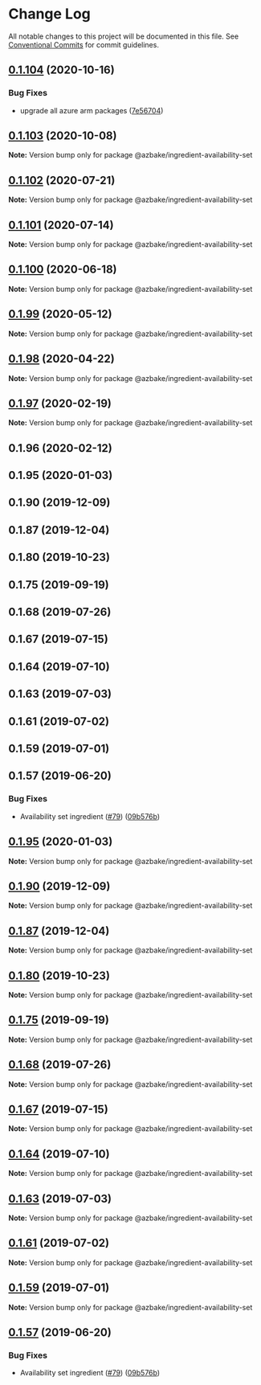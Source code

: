 # Change Log

All notable changes to this project will be documented in this file.
See [Conventional Commits](https://conventionalcommits.org) for commit guidelines.

## [0.1.104](https://github.com/HomecareHomebase/azure-bake/compare/@azbake/ingredient-availability-set@0.1.103...@azbake/ingredient-availability-set@0.1.104) (2020-10-16)


### Bug Fixes

* upgrade all azure arm packages ([7e56704](https://github.com/HomecareHomebase/azure-bake/commit/7e56704))





## [0.1.103](https://github.com/HomecareHomebase/azure-bake/compare/@azbake/ingredient-availability-set@0.1.102...@azbake/ingredient-availability-set@0.1.103) (2020-10-08)

**Note:** Version bump only for package @azbake/ingredient-availability-set





## [0.1.102](https://github.com/HomecareHomebase/azure-bake/compare/@azbake/ingredient-availability-set@0.1.101...@azbake/ingredient-availability-set@0.1.102) (2020-07-21)

**Note:** Version bump only for package @azbake/ingredient-availability-set





## [0.1.101](https://github.com/HomecareHomebase/azure-bake/compare/@azbake/ingredient-availability-set@0.1.100...@azbake/ingredient-availability-set@0.1.101) (2020-07-14)

**Note:** Version bump only for package @azbake/ingredient-availability-set





## [0.1.100](https://github.com/HomecareHomebase/azure-bake/compare/@azbake/ingredient-availability-set@0.1.99...@azbake/ingredient-availability-set@0.1.100) (2020-06-18)

**Note:** Version bump only for package @azbake/ingredient-availability-set





## [0.1.99](https://github.com/HomecareHomebase/azure-bake/compare/@azbake/ingredient-availability-set@0.1.98...@azbake/ingredient-availability-set@0.1.99) (2020-05-12)

**Note:** Version bump only for package @azbake/ingredient-availability-set





## [0.1.98](https://github.com/HomecareHomebase/azure-bake/compare/@azbake/ingredient-availability-set@0.1.97...@azbake/ingredient-availability-set@0.1.98) (2020-04-22)

**Note:** Version bump only for package @azbake/ingredient-availability-set





## [0.1.97](https://github.com/HomecareHomebase/azure-bake/compare/@azbake/ingredient-availability-set@0.1.96...@azbake/ingredient-availability-set@0.1.97) (2020-02-19)

**Note:** Version bump only for package @azbake/ingredient-availability-set





## 0.1.96 (2020-02-12)



## 0.1.95 (2020-01-03)



## 0.1.90 (2019-12-09)



## 0.1.87 (2019-12-04)



## 0.1.80 (2019-10-23)



## 0.1.75 (2019-09-19)



## 0.1.68 (2019-07-26)



## 0.1.67 (2019-07-15)



## 0.1.64 (2019-07-10)



## 0.1.63 (2019-07-03)



## 0.1.61 (2019-07-02)



## 0.1.59 (2019-07-01)



## 0.1.57 (2019-06-20)


### Bug Fixes

* Availability set ingredient ([#79](https://github.com/HomecareHomebase/azure-bake/issues/79)) ([09b576b](https://github.com/HomecareHomebase/azure-bake/commit/09b576b))





## [0.1.95](https://github.com/HomecareHomebase/azure-bake/compare/v0.1.94...v0.1.95) (2020-01-03)

**Note:** Version bump only for package @azbake/ingredient-availability-set





## [0.1.90](https://github.com/HomecareHomebase/azure-bake/compare/v0.1.89...v0.1.90) (2019-12-09)

**Note:** Version bump only for package @azbake/ingredient-availability-set





## [0.1.87](https://github.com/HomecareHomebase/azure-bake/compare/v0.1.86...v0.1.87) (2019-12-04)

**Note:** Version bump only for package @azbake/ingredient-availability-set





## [0.1.80](https://github.com/HomecareHomebase/azure-bake/compare/v0.1.79...v0.1.80) (2019-10-23)

**Note:** Version bump only for package @azbake/ingredient-availability-set





## [0.1.75](https://github.com/HomecareHomebase/azure-bake/compare/v0.1.74...v0.1.75) (2019-09-19)

**Note:** Version bump only for package @azbake/ingredient-availability-set





## [0.1.68](https://github.com/HomecareHomebase/azure-bake/compare/v0.1.67...v0.1.68) (2019-07-26)

**Note:** Version bump only for package @azbake/ingredient-availability-set





## [0.1.67](https://github.com/HomecareHomebase/azure-bake/compare/v0.1.66...v0.1.67) (2019-07-15)

**Note:** Version bump only for package @azbake/ingredient-availability-set





## [0.1.64](https://github.com/HomecareHomebase/azure-bake/compare/v0.1.63...v0.1.64) (2019-07-10)

**Note:** Version bump only for package @azbake/ingredient-availability-set





## [0.1.63](https://github.com/HomecareHomebase/azure-bake/compare/v0.1.62...v0.1.63) (2019-07-03)

**Note:** Version bump only for package @azbake/ingredient-availability-set





## [0.1.61](https://github.com/HomecareHomebase/azure-bake/compare/v0.1.60...v0.1.61) (2019-07-02)

**Note:** Version bump only for package @azbake/ingredient-availability-set





## [0.1.59](https://github.com/HomecareHomebase/azure-bake/compare/v0.1.58...v0.1.59) (2019-07-01)

**Note:** Version bump only for package @azbake/ingredient-availability-set





## [0.1.57](https://github.com/HomecareHomebase/azure-bake/compare/v0.1.56...v0.1.57) (2019-06-20)


### Bug Fixes

* Availability set ingredient ([#79](https://github.com/HomecareHomebase/azure-bake/issues/79)) ([09b576b](https://github.com/HomecareHomebase/azure-bake/commit/09b576b))
